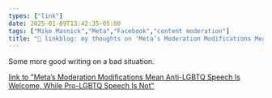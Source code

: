```yaml
---
types: ["link"]
date: 2025-01-09T13:42:35-05:00
tags: ["Mike Masnick","Meta","Facebook","content moderation"]
title: "🔗 linkblog: my thoughts on 'Meta’s Moderation Modifications Mean Anti-LGBTQ Speech Is Welcome, While Pro-LGBTQ Speech Is Not'"
---
```

Some more good writing on a bad situation.

[link to "Meta’s Moderation Modifications Mean Anti-LGBTQ Speech Is Welcome, While Pro-LGBTQ Speech Is Not"](https://www.techdirt.com/2025/01/09/metas-moderation-modifications-mean-anti-lgbtq-speech-is-welcome-while-pro-lgbtq-speech-is-not/)
